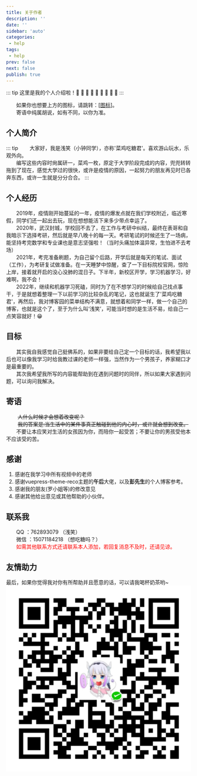 ```yaml
---
title: 关于作者
description: ''
date: ''
sidebar: 'auto'
categories: 
 - help
tags:
 - help
prev: false
next: false
publish: true
---
```


::: tip
这里是我的个人介绍啦！🍎 🍏 🍊 🍋 🍒 🍇 🍉 🍓 🍑
:::

&nbsp;&nbsp;&nbsp;&nbsp;&nbsp;&nbsp;&nbsp;如果你也想要上方的图标，请跳转：[[图标](./useIcon.md)]。  
&nbsp;&nbsp;&nbsp;&nbsp;&nbsp;&nbsp;&nbsp;寄语中纯属胡说，如有不同，以你为准。

## 个人简介
::: tip
&nbsp;&nbsp;&nbsp;&nbsp;&nbsp;&nbsp;&nbsp;大家好，我是浅笑（小钟同学），亦称'菜鸡吃糖君'。喜欢游山玩水，乐观外向。  
&nbsp;&nbsp;&nbsp;&nbsp;&nbsp;&nbsp;&nbsp;编写这些内容时尙属研一，菜鸡一枚，原定于大学阶段完成的内容，兜兜转转拖到了现在，感觉大学过的很快，或许是疫情的原因，一起努力的朋友再见时已各奔东西，或许一生就是分分合合。
:::

## 个人经历
&nbsp;&nbsp;&nbsp;&nbsp;&nbsp;&nbsp;&nbsp;2019年，疫情刚开始蔓延的一年，疫情的爆发点就在我们学校附近，临近寒假，同学们还一起出去玩，现在想想能活下来多少带点幸运了。  
&nbsp;&nbsp;&nbsp;&nbsp;&nbsp;&nbsp;&nbsp;2020年，武汉封城，学校回不去了，在工作与考研中纠结，最终在表哥和自我暗示下选择考研，然后就是早八晚十的每一天。考研笔试的时候还生了一场病，能坚持考完数学和专业课也是意志坚强啦！（当时头痛加体温异常，生怕进不去考场）  
&nbsp;&nbsp;&nbsp;&nbsp;&nbsp;&nbsp;&nbsp;2021年，考完准备刷题，为自己留个后路，开学后就是每天的笔试、面试（工作），为考研复试做准备。在一天睡梦中惊醒，查了一下目标院校官网，惊险上岸，接着就开启的没心没肺的混日子。下半年，新校区开学，学习机器学习，好难啊，我不会！  
&nbsp;&nbsp;&nbsp;&nbsp;&nbsp;&nbsp;&nbsp;2022年，继续和机器学习死磕，同时为了在不想学习的时候给自己找点事干，于是就想着整理一下以前学习的比较杂乱的笔记，这也就诞生了'菜鸡吃糖君'，再然后，我对博客园的菜单结构不满意，就想着和同学一样，做一个自己的博客，也就是这个了，至于为什么叫‘浅笑’，可能当时想的是生活不易，给自己一点笑容就好！😁  

## 目标
&nbsp;&nbsp;&nbsp;&nbsp;&nbsp;&nbsp;&nbsp;其实我自我感觉自己挺佛系的，如果非要给自己定一个目标的话，我希望我以后也可以像我学习时给我教过课的老师一样强，当然作为一个男孩子，养家糊口才是最重要的。  
&nbsp;&nbsp;&nbsp;&nbsp;&nbsp;&nbsp;&nbsp;其次我希望我所写的内容能帮助到在遇到问题时的同伴，所以如果大家遇到问题，可以询问我解决。

## 寄语
&nbsp;&nbsp;&nbsp;&nbsp;&nbsp;&nbsp;&nbsp; ~~人什么时候才会想着改变呢？~~  
&nbsp;&nbsp;&nbsp;&nbsp;&nbsp;&nbsp;&nbsp; ~~我的答案是:当生活中的某件事真正触碰到他的内心时，或许就会想到改变。~~  
&nbsp;&nbsp;&nbsp;&nbsp;&nbsp;&nbsp;&nbsp;不要让本应笑对生活的女孩因为你，而陪你一起受苦；不要让你的男孩受他本不应该受的苦。

## 感谢
1. 感谢在我学习中所有视频中的老师
2. 感谢vuepress-theme-reco主题的**午后**大佬，以及**彭先生**的个人博客参考。
3. 感谢我的朋友(罗小姐等)的修改意见
4. 感谢其他给出意见或其他帮助的小伙伴。

## 联系我
&nbsp;&nbsp;&nbsp;&nbsp;&nbsp;&nbsp;&nbsp;QQ ：762893079 （浅笑）  
&nbsp;&nbsp;&nbsp;&nbsp;&nbsp;&nbsp;&nbsp;微信 ：15071184218 （想吃糖吗？）  
<span style="color:red">&nbsp;&nbsp;&nbsp;&nbsp;&nbsp;&nbsp;&nbsp;如需其他联系方式还请联系本人添加，若回复消息不及时，还请见谅。</span>

## 友情助力
最后，如果你觉得我对你有所帮助并且愿意的话，可以请我喝杯奶茶哟~ 
![友情助力](../demo/imgs/help/payment.png)

